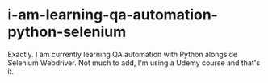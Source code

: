 # i-am-learning-qa-automation-python-selenium
Exactly. I am currently learning QA automation with Python alongside Selenium Webdriver. Not much to add, I'm using a Udemy course and that's it.
